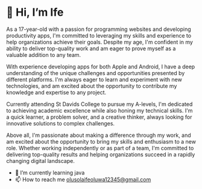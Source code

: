 <h1>👋 Hi, I’m Ife</h1>


As a 17-year-old with a passion for programming websites and developing productivity apps, I'm committed to leveraging my skills and experience to help organizations achieve their goals. Despite my age, I'm confident in my ability to deliver top-quality work and am eager to prove myself as a valuable addition to any team.

With experience developing apps for both Apple and Android, I have a deep understanding of the unique challenges and opportunities presented by different platforms. I'm always eager to learn and experiment with new technologies, and am excited about the opportunity to contribute my knowledge and expertise to any project.

Currently attending St Davids College to pursue my A-levels, I'm dedicated to achieving academic excellence while also honing my technical skills. I'm a quick learner, a problem solver, and a creative thinker, always looking for innovative solutions to complex challenges.

Above all, I'm passionate about making a difference through my work, and am excited about the opportunity to bring my skills and enthusiasm to a new role. Whether working independently or as part of a team, I'm committed to delivering top-quality results and helping organizations succeed in a rapidly changing digital landscape.


- 🌱 I’m currently learning java
- 📫 How to reach me olusolaifeoluwa12345@gmail.com
